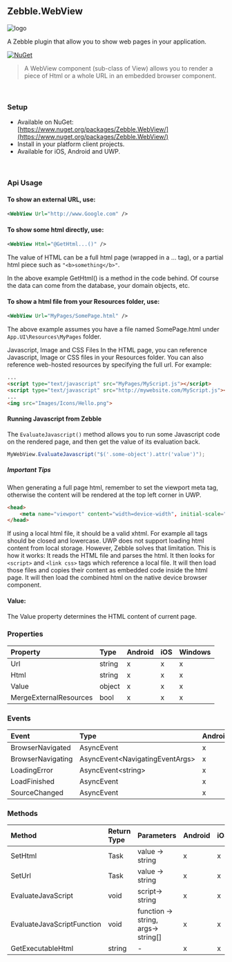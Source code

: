 [logo]: https://raw.githubusercontent.com/Geeksltd/Zebble.WebView/master/Shared/NuGet/Icon.png "Zebble.WebView"


## Zebble.WebView

![logo]

A Zebble plugin that allow you to show web pages in your application.


[![NuGet](https://img.shields.io/nuget/v/Zebble.WebView.svg?label=NuGet)](https://www.nuget.org/packages/Zebble.WebView/)

> A WebView component (sub-class of View) allows you to render a piece of Html or a whole URL in an embedded browser component.

<br>


### Setup
* Available on NuGet: [https://www.nuget.org/packages/Zebble.WebView/](https://www.nuget.org/packages/Zebble.WebView/)
* Install in your platform client projects.
* Available for iOS, Android and UWP.
<br>


### Api Usage

#### To show an external URL, use:
```xml
<WebView Url="http://www.Google.com" />
```
#### To show some html directly, use:
```xml
<WebView Html="@GetHtml...()" />
```
The value of HTML can be a full html page (wrapped in a <html>...</html> tag), or a partial html piece such as  `"<b>something</b>"`.

In the above example GetHtml() is a method in the code behind. Of course the data can come from the database, your domain objects, etc. 

#### To show a html file from your Resources folder, use:
```xml
<WebView Url="MyPages/SomePage.html" />
```
The above example assumes you have a file named SomePage.html under `App.UI\Resources\MyPages` folder.

Javascript, Image and CSS Files
In the HTML page, you can reference Javascript, Image or CSS files in your Resources folder.
You can also reference web-hosted resources by specifying the full url. For example:
```html
...
<script type="text/javascript" src="MyPages/MyScript.js"></script>
<script type="text/javascript" src="http://mywebsite.com/MyScript.js"></script>
...
<img src="Images/Icons/Hello.png">
```
#### Running Javascript from Zebble
The `EvaluateJavascript()` method allows you to run some Javascript code on the rendered page, and then get the value of its evaluation back.
```csharp
MyWebView.EvaluateJavascript("$('.some-object').attr('value')");
```
##### Important Tips
When generating a full page html, remember to set the viewport meta tag, otherwise the content will be rendered at the top left corner in UWP.
```html
<head>
    <meta name="viewport" content="width=device-width", initial-scale="1">
</head>
```
If using a local html file, it should be a valid xhtml. For example all tags should be closed and lowercase.
UWP does not support loading html content from local storage. However, Zebble solves that limitation. This is how it works:
It reads the HTML file and parses the html.
It then looks for `<script>` and `<link css>` tags which reference a local file.
It will then load those files and copies their content as embedded code inside the html page.
It will then load the combined html on the native device browser component.
#### Value:
The Value property determines the HTML content of current page.

### Properties
| Property     | Type         | Android | iOS | Windows |
| :----------- | :----------- | :------ | :-- | :------ |
| Url            | string           | x       | x   | x       |
| Html            | string           | x       | x   | x       |
| Value            | object           | x       | x   | x       |
| MergeExternalResources            | bool           | x       | x   | x       |


### Events
| Event             | Type                                          | Android | iOS | Windows |
| :-----------      | :-----------                                  | :------ | :-- | :------ |
| BrowserNavigated               | AsyncEvent    | x       | x   | x       |
| BrowserNavigating              | AsyncEvent<NavigatingEventArgs&gt;    | x       | x   | x       |
| LoadingError              | AsyncEvent<string&gt;    | x       | x   | x       |
| LoadFinished              | AsyncEvent    | x       | x   | x       |
| SourceChanged              | AsyncEvent    | x       | x   | x       |

### Methods
| Method       | Return Type  | Parameters                          | Android | iOS | Windows |
| :----------- | :----------- | :-----------                        | :------ | :-- | :------ |
| SetHtml         | Task| value -> string| x       | x   | x       |
| SetUrl         | Task| value -> string| x       | x   | x       |
| EvaluateJavaScript         | void| script-> string| x       | x   | x       |
| EvaluateJavaScriptFunction         | void| function -> string, args-> string[]| x       | x   | x       |
| GetExecutableHtml         | string| -| x       | x   | x       |
